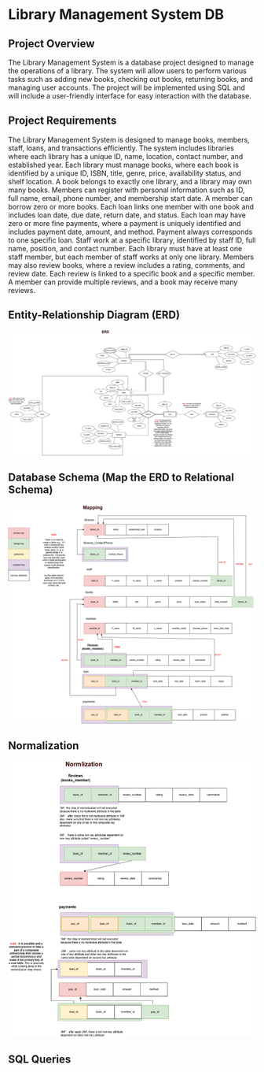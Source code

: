 # Library Management System DB
## Project Overview
The Library Management System is a database project designed to manage the operations of a library. The system will allow users to perform various tasks such as adding new books, checking out books, returning books, and managing user accounts. The project will be implemented using SQL and will include a user-friendly interface for easy interaction with the database.
## Project Requirements
The Library Management System is designed to manage books, members, staff, loans, and transactions efficiently. The system includes libraries where each library has a unique ID, name, location, contact number, and established year. Each library must manage books, where each book is identified by a unique ID, ISBN, title, genre, price, availability status, and shelf location. A book belongs to exactly one library, and a library may own many books. Members can register with personal information such as ID, full name, email, phone number, and membership start date. A member can borrow zero or more books. Each loan links one member with one book and includes loan date, due date, return date, and status. Each loan may have zero or more fine payments, where a payment is uniquely identified and includes payment date, amount, and method. Payment always corresponds to one specific loan. Staff work at a specific library, identified by staff ID, full name, position, and contact number. Each library must have at least one staff member, but each member of staff works at only one library. Members may also review books, where a review includes a rating, comments, and review date. Each review is linked to a specific book and a specific member. A member can provide multiple reviews, and a book may receive many reviews.
## Entity-Relationship Diagram (ERD)
![ERD](../images/ERD.png) 
## Database Schema (Map the ERD to Relational Schema)
![Mapping](../images/Mapping.png)
## Normalization
![Normalization](../images/Normlization.png)
## SQL Queries

